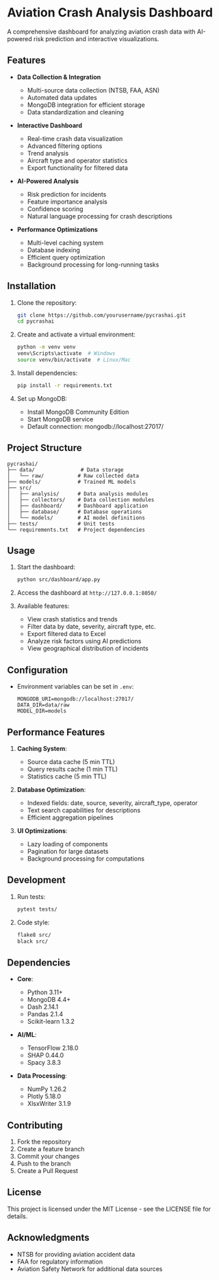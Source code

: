 # Aviation Crash Analysis Dashboard

A comprehensive dashboard for analyzing aviation crash data with AI-powered risk prediction and interactive visualizations.

## Features

- **Data Collection & Integration**
  - Multi-source data collection (NTSB, FAA, ASN)
  - Automated data updates
  - MongoDB integration for efficient storage
  - Data standardization and cleaning

- **Interactive Dashboard**
  - Real-time crash data visualization
  - Advanced filtering options
  - Trend analysis
  - Aircraft type and operator statistics
  - Export functionality for filtered data

- **AI-Powered Analysis**
  - Risk prediction for incidents
  - Feature importance analysis
  - Confidence scoring
  - Natural language processing for crash descriptions

- **Performance Optimizations**
  - Multi-level caching system
  - Database indexing
  - Efficient query optimization
  - Background processing for long-running tasks

## Installation

1. Clone the repository:
   ```bash
   git clone https://github.com/yourusername/pycrashai.git
   cd pycrashai
   ```

2. Create and activate a virtual environment:
   ```bash
   python -m venv venv
   venv\Scripts\activate  # Windows
   source venv/bin/activate  # Linux/Mac
   ```

3. Install dependencies:
   ```bash
   pip install -r requirements.txt
   ```

4. Set up MongoDB:
   - Install MongoDB Community Edition
   - Start MongoDB service
   - Default connection: mongodb://localhost:27017/

## Project Structure

```
pycrashai/
├── data/               # Data storage
│   └── raw/           # Raw collected data
├── models/            # Trained ML models
├── src/
│   ├── analysis/      # Data analysis modules
│   ├── collectors/    # Data collection modules
│   ├── dashboard/     # Dashboard application
│   ├── database/      # Database operations
│   └── models/        # AI model definitions
├── tests/             # Unit tests
└── requirements.txt   # Project dependencies
```

## Usage

1. Start the dashboard:
   ```bash
   python src/dashboard/app.py
   ```

2. Access the dashboard at `http://127.0.0.1:8050/`

3. Available features:
   - View crash statistics and trends
   - Filter data by date, severity, aircraft type, etc.
   - Export filtered data to Excel
   - Analyze risk factors using AI predictions
   - View geographical distribution of incidents

## Configuration

- Environment variables can be set in `.env`:
  ```
  MONGODB_URI=mongodb://localhost:27017/
  DATA_DIR=data/raw
  MODEL_DIR=models
  ```

## Performance Features

1. **Caching System**:
   - Source data cache (5 min TTL)
   - Query results cache (1 min TTL)
   - Statistics cache (5 min TTL)

2. **Database Optimization**:
   - Indexed fields: date, source, severity, aircraft_type, operator
   - Text search capabilities for descriptions
   - Efficient aggregation pipelines

3. **UI Optimizations**:
   - Lazy loading of components
   - Pagination for large datasets
   - Background processing for computations

## Development

1. Run tests:
   ```bash
   pytest tests/
   ```

2. Code style:
   ```bash
   flake8 src/
   black src/
   ```

## Dependencies

- **Core**:
  - Python 3.11+
  - MongoDB 4.4+
  - Dash 2.14.1
  - Pandas 2.1.4
  - Scikit-learn 1.3.2

- **AI/ML**:
  - TensorFlow 2.18.0
  - SHAP 0.44.0
  - Spacy 3.8.3

- **Data Processing**:
  - NumPy 1.26.2
  - Plotly 5.18.0
  - XlsxWriter 3.1.9

## Contributing

1. Fork the repository
2. Create a feature branch
3. Commit your changes
4. Push to the branch
5. Create a Pull Request

## License

This project is licensed under the MIT License - see the LICENSE file for details.

## Acknowledgments

- NTSB for providing aviation accident data
- FAA for regulatory information
- Aviation Safety Network for additional data sources
